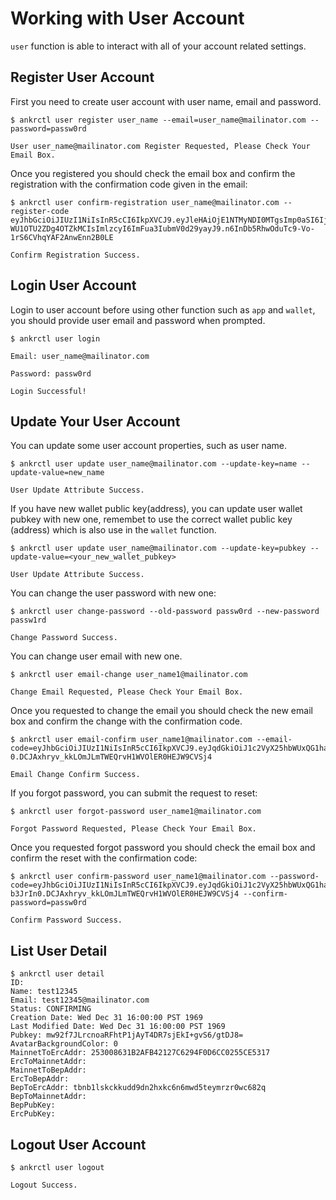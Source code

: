 # Working with User Account
`user` function is able to interact with all of your account related settings. 
## Register User Account
First you need to create user account with user name, email and password.
```
$ ankrctl user register user_name --email=user_name@mailinator.com --password=passw0rd 

User user_name@mailinator.com Register Requested, Please Check Your Email Box.
```
Once you registered you should check the email box and confirm the registration with the confirmation code given in the email:

```
$ ankrctl user confirm-registration user_name@mailinator.com --register-code eyJhbGciOiJIUzI1NiIsInR5cCI6IkpXVCJ9.eyJleHAiOjE1NTMyNDI0MTgsImp0aSI6IjEzNGZjZjg4LTg4NTUtNGM3Zi05NmZmL
WU1OTU2ZDg4OTZkMCIsImlzcyI6ImFua3IubmV0d29yayJ9.n6InDb5RhwOduTc9-Vo-1rS6CVhqYAF2AnwEnn2B0LE

Confirm Registration Success.
```
## Login User Account
Login to user account before using other function such as `app` and `wallet`, you should provide user email and password when prompted.

```
$ ankrctl user login

Email: user_name@mailinator.com

Password: passw0rd

Login Successful!
```
## Update Your User Account
You can update some user account properties, such as user name.
```
$ ankrctl user update user_name@mailinator.com --update-key=name --update-value=new_name

User Update Attribute Success.
```

If you have new wallet public key(address), you can update user wallet pubkey with new one, remembet to use the correct wallet public key (address) which is also use in the `wallet` function.
```
$ ankrctl user update user_name@mailinator.com --update-key=pubkey --update-value=<your_new_wallet_pubkey>

User Update Attribute Success.
```
You can change the user password with new one:

```
$ ankrctl user change-password --old-password passw0rd --new-password passw1rd

Change Password Success.
```

You can change user email with new one.
```
$ ankrctl user email-change user_name1@mailinator.com

Change Email Requested, Please Check Your Email Box.
```
Once you requested to change the email you should check the new email box and confirm the change with the confirmation code.

```
$ ankrctl user email-confirm user_name1@mailinator.com --email-code=eyJhbGciOiJIUzI1NiIsInR5cCI6IkpXVCJ9.eyJqdGkiOiJ1c2VyX25hbWUxQG1haWxpbmF0b3IuY29tIiwiaXNzIjoiYW5rci5uZXR3b3JrIn
0.DCJAxhryv_kkLOmJLmTWEQrvH1WVOlER0HEJW9CVSj4

Email Change Confirm Success.
```

If you forgot password, you can submit the request to reset:

```
$ ankrctl user forgot-password user_name1@mailinator.com

Forgot Password Requested, Please Check Your Email Box.
```
Once you requested forgot password you should check the email box and confirm the reset with the confirmation code:

```
$ ankrctl user confirm-password user_name1@mailinator.com --password-code=eyJhbGciOiJIUzI1NiIsInR5cCI6IkpXVCJ9.eyJqdGkiOiJ1c2VyX25hbWUxQG1haWxpbmF0b3IuY29tIiwiaXNzIjoiYW5rci5uZXR3
b3JrIn0.DCJAxhryv_kkLOmJLmTWEQrvH1WVOlER0HEJW9CVSj4 --confirm-password=passw0rd

Confirm Password Success.
```

## List User Detail

```
$ ankrctl user detail
ID:
Name: test12345
Email: test12345@mailinator.com
Status: CONFIRMING
Creation Date: Wed Dec 31 16:00:00 PST 1969
Last Modified Date: Wed Dec 31 16:00:00 PST 1969
Pubkey: mw92f7JLrcnoaRFhtP1jAyT4DR7sjEkI+gvS6/gtDJ8=
AvatarBackgroundColor: 0
MainnetToErcAddr: 253008631B2AFB42127C6294F0D6CC0255CE5317
ErcToMainnetAddr:
MainnetToBepAddr:
ErcToBepAddr:
BepToErcAddr: tbnb1lskckkudd9dn2hxkc6n6mwd5teymrzr0wc682q
BepToMainnetAddr:
BepPubKey:
ErcPubKey:
```

## Logout User Account

```
$ ankrctl user logout

Logout Success.
```